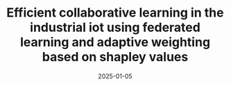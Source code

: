 ---
title: "Efficient collaborative learning in the industrial iot using federated learning and adaptive weighting based on shapley values"
authors: "D. M. S. Bhatti, M. Ali, J. Yoon, and B. J. Choi"
date: 2025-01-05
venue: "Sensors"
volume: "25"
number: "3"
pages: "969"
doi: "https://doi.org/10.3390/s25030969"
type: "manuscript"
category: "manuscripts"
layout: single
author_profile: true
--- 